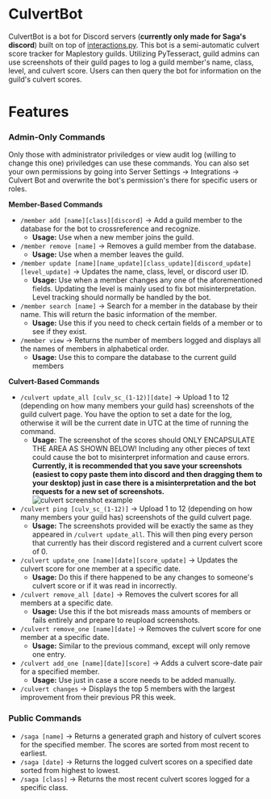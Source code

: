 # CulvertBot
CulvertBot is a bot for Discord servers (__currently only made for Saga's discord__) built on top of [interactions.py](https://interactions-py.github.io/interactions.py/). This bot is a semi-automatic culvert score tracker for Maplestory guilds. Utilizing PyTesseract, guild admins can use screenshots of their guild pages to log a guild member's name, class, level, and culvert score. Users can then query the bot for information on the guild's culvert scores.

# Features

### Admin-Only Commands
Only those with administrator priviledges or view audit log (willing to change this one) priviledges can use these commands. You can also set your own permissions by going into Server Settings -> Integrations -> Culvert Bot and overwrite the bot's permission's there for specific users or roles.

__Member-Based Commands__

* `/member add [name][class][discord]` -> Add a guild member to the database for the bot to crossreference and recognize.
    * __Usage:__ Use when a new member joins the guild.
* `/member remove [name]` -> Removes a guild member from the database.
    * __Usage:__ Use when a member leaves the guild.
* `/member update [name][name_update][class_update][discord_update][level_update]` -> Updates the name, class, level, or discord user ID.
    * __Usage:__ Use when a member changes any one of the aforementioned fields. Updating the level is mainly used to fix bot misinterpretation. Level tracking should normally be handled by the bot.
* `/member search [name]` -> Search for a member in the database by their name. This will return the basic information of the member.
    * __Usage:__ Use this if you need to check certain fields of a member or to see if they exist.
* `/member view` -> Returns the number of members logged and displays all the names of members in alphabetical order.
    * __Usage:__ Use this to compare the database to the current guild members

__Culvert-Based Commands__

* `/culvert update_all [culv_sc_(1-12)][date]` -> Upload 1 to 12 (depending on how many members your guild has) screenshots of the guild culvert page. You have the option to set a date for the log, otherwise it will be the current date in UTC at the time of running the command.
    * __Usage:__ The screenshot of the scores should ONLY ENCAPSULATE THE AREA AS SHOWN BELOW! Including any other pieces of text could cause the bot to misinterpret information and cause errors. __Currently, it is recommended that you save your screenshots (easiest to copy paste them into discord and then dragging them to your desktop) just in case there is a misinterpretation and the bot requests for a new set of screenshots.__ 
        ![culvert screenshot example](https://i.imgur.com/7OdK6Ko.png)
* `/culvert ping [culv_sc_(1-12)]` -> Upload 1 to 12 (depending on how many members your guild has) screenshots of the guild culvert page.
    * __Usage:__ The screenshots provided will be exactly the same as they appeared in `/culvert update_all`. This will then ping every person that currently has their discord registered and a current culvert score of 0.
* `/culvert update_one [name][date][score_update]` -> Updates the culvert score for one member at a specific date.
    * __Usage:__ Do this if there happened to be any changes to someone's culvert score or if it was read in incorrectly.
* `/culvert remove_all [date]` -> Removes the culvert scores for all members at a specific date.
    * __Usage:__ Use this if the bot misreads mass amounts of members or fails entirely and prepare to reupload screenshots.
* `/culvert remove_one [name][date]` -> Removes the culvert score for one member at a specific date.
    * __Usage:__ Similar to the previous command, except will only remove one entry.
* `/culvert add_one [name][date][score]` -> Adds a culvert score-date pair for a specified member.
    * __Usage:__ Use just in case a score needs to be added manually.
* `/culvert changes` -> Displays the top 5 members with the largest improvement from their previous PR this week.

### Public Commands
* `/saga [name]` -> Returns a generated graph and history of culvert scores for the specified member. The scores are sorted from most recent to earliest.
* `/saga [date]` -> Returns the logged culvert scores on a specified date sorted from highest to lowest.
* `/saga [class]` -> Returns the most recent culvert scores logged for a specific class.
